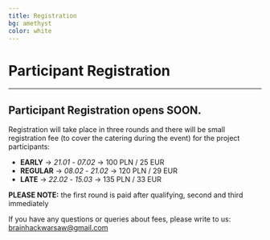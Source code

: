 ```yaml
---
title: Registration
bg: amethyst
color: white
---
```


#  Participant Registration

---

## **Participant Registration opens SOON**.

<!--
### Registration form is available [here](https://docs.google.com/forms/d/e/1FAIpQLSddlhiyNjpdJ6s_qCEPAhR0_K2jW06Q4lktpAHW_SXzROIAXw/viewform)
-->

Registration will take place in three rounds and there will be small registration fee (to cover the catering during the event) for the project participants:
* **EARLY** -> *21.01* - *07.02* -> 100 PLN / 25 EUR
* **REGULAR** -> *08.02* - *21.02* -> 120 PLN / 29 EUR
* **LATE** -> *22.02* - *15.03* -> 135 PLN / 33 EUR

**PLEASE NOTE:** the first round is paid after qualifying, second and third immediately


If you have any questions or queries about fees, please write to us: [brainhackwarsaw@gmail.com](mailto:brainhackwarsaw@gmail.com)

<!--
### Payment details
   * **Bank account:** 
   * **IBAN**:
   * **SWIFT/BIC**:
   * **Transfer title**: 

For your convenience we prepared a list of nice and friendly hotels where you get a special Brainhack Warsaw discount:




Please send the project proposals before 1st September  2017 to the mailing address: [brainhackwarsaw@gmail.com](mailto:brainhackwarsaw@gmail.com)
-->
<!--
Registration for project participants will start in September and it will last until 1st November 2017 .

During registration, there will be small  registration fee for the project participants (to cover the catering during the event, not more than 20€)
-->
